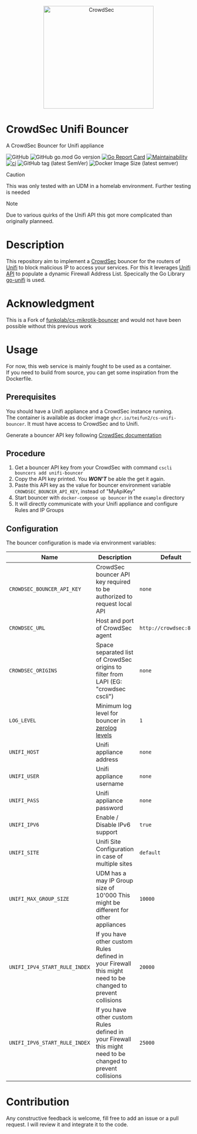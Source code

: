 <p align="center">
<img src="https://github.com/teifun2/cs-unifi-bouncer/raw/main/docs/assets/crowdsec_unifi_logo.png" alt="CrowdSec" title="CrowdSec" width="300" height="280" />
</p>

# CrowdSec Unifi Bouncer
A CrowdSec Bouncer for Unifi appliance

![GitHub](https://img.shields.io/github/license/teifun2/cs-unifi-bouncer)
![GitHub go.mod Go version](https://img.shields.io/github/go-mod/go-version/teifun2/cs-unifi-bouncer)
[![Go Report Card](https://goreportcard.com/badge/github.com/teifun2/cs-unifi-bouncer)](https://goreportcard.com/report/github.com/teifun2/cs-unifi-bouncer)
[![Maintainability](https://api.codeclimate.com/v1/badges/0104e64dccffc4b42f52/maintainability)](https://codeclimate.com/github/teifun2/cs-unifi-bouncer/maintainability)
[![ci](https://github.com/teifun2/cs-unifi-bouncer/actions/workflows/container-release.yaml/badge.svg)](https://github.com/teifun2/cs-unifi-bouncer/actions/workflows/container-release.yaml)
![GitHub tag (latest SemVer)](https://img.shields.io/github/v/tag/teifun2/cs-unifi-bouncer)
![Docker Image Size (latest semver)](https://img.shields.io/docker/image-size/teifun2/cs-unifi-bouncer)

> [!CAUTION]
> This was only tested with an UDM in a homelab environment. Further testing is needed

> [!NOTE]  
> Due to various quirks of the Unifi API this got more complicated than originally planneed.


# Description
This repository aim to implement a [CrowdSec](https://doc.crowdsec.net/) bouncer for the routers of [Unifi](https://www.ui.com/) to block malicious IP to access your services.
For this it leverages [Unifi API](https://ubntwiki.com/products/software/unifi-controller/api) to populate a dynamic Firewall Address List. Specically the Go Library [go-unifi](https://github.com/paultyng/go-unifi) is used.

# Acknowledgment
This is a Fork of [funkolab/cs-mikrotik-bouncer](https://github.com/funkolab/cs-mikrotik-bouncer) and would not have been possible without this previous work

# Usage
For now, this web service is mainly fought to be used as a container.   
If you need to build from source, you can get some inspiration from the Dockerfile.


## Prerequisites
You should have a Unifi appliance and a CrowdSec instance running.   
The container is available as docker image `ghcr.io/teifun2/cs-unifi-bouncer`. It must have access to CrowdSec and to Unifi.   

Generate a bouncer API key following [CrowdSec documentation](https://doc.crowdsec.net/docs/cscli/cscli_bouncers_add)

## Procedure
1. Get a bouncer API key from your CrowdSec with command `cscli bouncers add unifi-bouncer`
2. Copy the API key printed. You **_WON'T_** be able the get it again.
3. Paste this API key as the value for bouncer environment variable `CROWDSEC_BOUNCER_API_KEY`, instead of "MyApiKey"
4. Start bouncer with `docker-compose up bouncer` in the `example` directory
5. It will directly communicate with your Unifi appliance and configure Rules and IP Groups


## Configuration
The bouncer configuration is made via environment variables:

| Name                          | Description                                                                                                        | Default                 | Required |
|-------------------------------|--------------------------------------------------------------------------------------------------------------------|-------------------------|:--------:|
| `CROWDSEC_BOUNCER_API_KEY`    | CrowdSec bouncer API key required to be authorized to request local API                                            | `none`                  |    ✅   |
| `CROWDSEC_URL`                | Host and port of CrowdSec agent                                                                                    | `http://crowdsec:8080/` |    ✅   |
| `CROWDSEC_ORIGINS`            | Space separated list of CrowdSec origins to filter from LAPI (EG: "crowdsec cscli")                                | `none`                  |    ❌   |
| `LOG_LEVEL`                   | Minimum log level for bouncer in [zerolog levels](https://pkg.go.dev/github.com/rs/zerolog#readme-leveled-logging) | `1`                     |    ❌   |
| `UNIFI_HOST`                  | Unifi appliance address                                                                                            | `none`                  |    ✅   |
| `UNIFI_USER`                  | Unifi appliance username                                                                                           | `none`                  |    ✅   |
| `UNIFI_PASS`                  | Unifi appliance password                                                                                           | `none`                  |    ✅   |
| `UNIFI_IPV6`                  | Enable / Disable IPv6 support                                                                                      | `true`                  |    ❌   |
| `UNIFI_SITE`                  | Unifi Site Configuration in case of multiple sites                                                                 | `default`               |    ❌   |
| `UNIFI_MAX_GROUP_SIZE`        | UDM has a may IP Group size of 10'000 This might be different for other appliances                                 | `10000`                 |    ❌   |
| `UNIFI_IPV4_START_RULE_INDEX` | If you have other custom Rules defined in your Firewall this might need to be changed to prevent collisions        | `20000`                 |    ❌   |
| `UNIFI_IPV6_START_RULE_INDEX` | If you have other custom Rules defined in your Firewall this might need to be changed to prevent collisions        | `25000`                 |    ❌   |


# Contribution
Any constructive feedback is welcome, fill free to add an issue or a pull request. I will review it and integrate it to the code.
